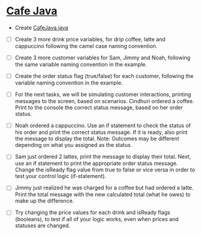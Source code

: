 # [Cafe Java](https://login.codingdojo.com/m/315/9299/62839)

- Create [CafeJava.java](CafeJava.java)

- [ ] Create 3 more drink price variables, for drip coffee, latte and cappuccino following the camel case naming convention.

- [ ] Create 3 more customer variables for Sam, Jimmy and Noah, following the same variable naming convention in the example.

- [ ] Create the order status flag (true/false) for each customer, following the variable naming convention in the example.

- [ ] For the next tasks, we will be simulating customer interactions, printing messages to the screen, based on scenarios. Cindhuri ordered a coffee. Print to the console the correct status message, based on her order status.

- [ ] Noah ordered a cappuccino. Use an if statement to check the status of his order and print the correct status message. If it is ready, also print the message to display the total. Note: Outcomes may be different depending on what you assigned as the status.

- [ ] Sam just ordered 2 lattes, print the message to display their total. Next, use an if statement to print the appropriate order status message. Change the isReady flag value from true to false or vice versa in order to test your control logic (if-statement).

- [ ] Jimmy just realized he was charged for a coffee but had ordered a latte. Print the total message with the new calculated total (what he owes) to make up the difference.

- [ ] Try changing the price values for each drink and isReady flags (booleans), to test if all of your logic works, even when prices and statuses are changed.